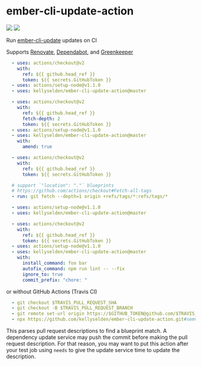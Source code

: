 # ember-cli-update-action

![](https://github.com/kellyselden/ember-cli-update-action/workflows/CI/badge.svg)
![](https://github.com/kellyselden/ember-cli-update-action/workflows/Release/badge.svg)

Run [ember-cli-update](https://github.com/ember-cli/ember-cli-update) updates on CI

Supports [Renovate](https://renovatebot.com), [Dependabot](https://dependabot.com), and [Greenkeeper](https://greenkeeper.io)

```yml
  - uses: actions/checkout@v2
    with:
      ref: ${{ github.head_ref }}
      token: ${{ secrets.GitHubToken }}
  - uses: actions/setup-node@v1.1.0
  - uses: kellyselden/ember-cli-update-action@master
```

```yml
  - uses: actions/checkout@v2
    with:
      ref: ${{ github.head_ref }}
      fetch-depth: 2
      token: ${{ secrets.GitHubToken }}
  - uses: actions/setup-node@v1.1.0
  - uses: kellyselden/ember-cli-update-action@master
    with:
      amend: true
```

```yml
  - uses: actions/checkout@v2
    with:
      ref: ${{ github.head_ref }}
      token: ${{ secrets.GitHubToken }}

  # support `"location": "."` blueprints
  # https://github.com/actions/checkout#Fetch-all-tags
  - run: git fetch --depth=1 origin +refs/tags/*:refs/tags/*

  - uses: actions/setup-node@v1.1.0
  - uses: kellyselden/ember-cli-update-action@master
```

```yml
  - uses: actions/checkout@v2
    with:
      ref: ${{ github.head_ref }}
      token: ${{ secrets.GitHubToken }}
  - uses: actions/setup-node@v1.1.0
  - uses: kellyselden/ember-cli-update-action@master
    with:
      install_command: foo bar
      autofix_command: npm run lint -- --fix
      ignore_to: true
      commit_prefix: "chore: "
```

or without GitHub Actions (Travis CI)

```yml
  - git checkout $TRAVIS_PULL_REQUEST_SHA
  - git checkout -B $TRAVIS_PULL_REQUEST_BRANCH
  - git remote set-url origin https://$GITHUB_TOKEN@github.com/$TRAVIS_PULL_REQUEST_SLUG.git
  - npx https://github.com/kellyselden/ember-cli-update-action.git#semver:* --pull-request-url https://api.github.com/repos/$TRAVIS_REPO_SLUG/pulls/$TRAVIS_PULL_REQUEST
```

This parses pull request descriptions to find a blueprint match. A dependency update service may push the commit before making the pull request description. For that reason, you may want to put this action after your test job using `needs` to give the update service time to update the description.
